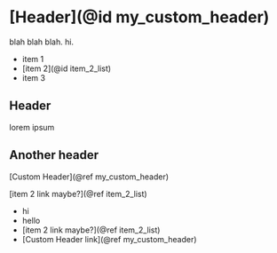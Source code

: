 # [Header](@id my_custom_header)

blah blah blah. hi.

* item 1
* [item 2](@id item_2_list)
* item 3


## Header

lorem ipsum

## Another header

[Custom Header](@ref my_custom_header)

[item 2 link maybe?](@ref item_2_list)

* hi
* hello
* [item 2 link maybe?](@ref item_2_list)
* [Custom Header link](@ref my_custom_header)
